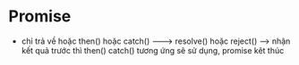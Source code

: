 # Promise

- chỉ trả về hoặc then() hoặc catch() ---> resolve() hoặc reject() --> nhận kết quả trước thì then() catch() tương ứng sẽ sử dụng, promise kêt thúc
